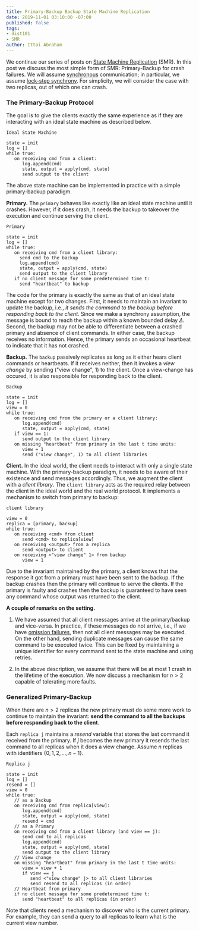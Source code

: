 ```yaml
---
title: Primary-Backup Backup State Machine Replication
date: 2019-11-01 03:10:00 -07:00
published: false
tags:
- dist101
- SMR
author: Ittai Abraham
---
```


We continue our series of posts on [State Machine Replication](https://decentralizedthoughts.github.io/2019-10-15-consensus-for-state-machine-replication/) (SMR). In this post we discuss the most simple form of SMR: Primary-Backup for crash failures. We will assume [synchronous](https://decentralizedthoughts.github.io/2019-06-01-2019-5-31-models/) communication; in particular, we assume [lock-step synchrony](https://groups.csail.mit.edu/tds/papers/Lynch/jacm88.pdf). For simplicity, we will consider the case with two replicas, out of which one can crash.

### The Primary-Backup Protocol

The goal is to give the clients exactly the same experience as if they are interacting with an ideal state machine as described below. 

```
Ideal State Machine

state = init
log = []
while true:
   on receiving cmd from a client:
      log.append(cmd)
      state, output = apply(cmd, state)
      send output to the client
```

The above state machine can be implemented in practice with a simple primary-backup paradigm. 

**Primary.** The ```primary``` behaves like exactly like an ideal state machine until it crashes. However, if it does crash, it needs the backup to takeover the execution and continue serving the client. 

```
Primary

state = init
log = []
while true:
   on receiving cmd from a client library:
     send cmd to the backup
     log.append(cmd)
     state, output = apply(cmd, state)
     send output to the client library
   if no client message for some predetermined time t: 
     send "heartbeat" to backup
```

The code for the primary is exactly the same as that of an ideal state machine except for two changes. First, it needs to maintain an invariant to update the backup, i.e., *it sends the command to the backup before responding back to the client*. Since we make a synchrony assumption, the message is bound to reach the backup within a known bounded delay $\Delta$. Second, the backup may not be able to differentiate between a crashed primary and absence of client commands. In either case, the backup receives no information. Hence, the primary sends an occasional heartbeat to indicate that it has not crashed.

**Backup.** The ```backup``` passively replicates as long as it either hears client commands or heartbeats. If it receives neither, then  it invokes a *view change* by sending ("view change", 1) to the client. Once a view-change has occured, it is also responsible for responding back to the client. 

```
Backup

state = init
log = []
view = 0
while true:
   on receiving cmd from the primary or a client library:
      log.append(cmd)
      state, output = apply(cmd, state)
   if view == 1:
      send output to the client library
   on missing "heartbeat" from primary in the last t time units:
      view = 1
      send ("view change", 1) to all client libraries
```

**Client.** In the ideal world, the client needs to interact with only a single state machine. With the primary-backup paradigm, it needs to be aware of their existence and send messages accordingly. Thus, we augment the client with a *client library*. The ```client library``` acts as the required relay between the client in the ideal world and the real world protocol. It implements a mechanism to switch from primary to backup:

```
client library 

view = 0
replica = [primary, backup]
while true:
   on receiving <cmd> from client
      send <cmd> to replica[view]
   on receiving <output> from a replica
      send <output> to client
   on receiving <"view change" 1> from backup
      view = 1
```

Due to the invariant maintained by the primary, a client knows that the response it got from a primary must have been sent to the backup. If the backup crashes then the primary will continue to serve the clients. If the primary is faulty and crashes then the backup is guaranteed to have seen any command whose output was returned to the client.

**A couple of remarks on the setting.**
1. We have assumed that all client messages arrive at the primary/backup and vice-versa. In practice, if these messages do not arrive, i.e., if we have [omission failures](https://decentralizedthoughts.github.io/2019-06-07-modeling-the-adversary/), then not all client messages may be executed. On the other hand, sending duplicate messages can cause the same command to be executed twice. This can be fixed by maintaining a unique identifier for every command sent to the state machine and using retries.

2. In the above description, we assume that there will be at most 1 crash in the lifetime of the execution. We now discuss a mechanism for $n > 2$ capable of tolerating more faults.

### Generalized Primary-Backup

When there are $n>2$ replicas the new primary must do some more work to continue to maintain the invariant: **send the command to all the backups before responding back to the client**. 

Each ```replica j``` maintains a *resend* variable that stores the last command it received from the primary. If $j$ becomes the new primary it resends the last command to all replicas when it does a view change. Assume $n$ replicas with identifiers $\{0,1,2,\dots,n-1\}$.



```
Replica j

state = init
log = []
resend = []
view = 0
while true:
   // as a Backup
   on receiving cmd from replica[view]:
      log.append(cmd)
      state, output = apply(cmd, state)
      resend = cmd        
   // as a Primary
   on receiving cmd from a client library (and view == j):
      send cmd to all replicas
      log.append(cmd)
      state, output = apply(cmd, state)
      send output to the client library
   // View change
   on missing "heartbeat" from primary in the last t time units:
      view = view + 1
      if view == j
         send <"view change" j> to all client libraries
         send resend to all replicas (in order)
   // Heartbeat from primary
   if no client message for some predetermined time t: 
      send "heartbeat" to all replicas (in order)
```

Note that clients need a mechanism to discover who is the current primary. For example, they can send a query to all replicas to learn what is the current view number.

